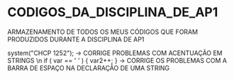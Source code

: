 # CODIGOS_DA_DISCIPLINA_DE_AP1
ARMAZENAMENTO DE TODOS OS MEUS CÓDIGOS QUE FORAM PRODUZIDOS DURANTE A DISCIPLINA DE AP1

system("CHCP 1252");          -> CORRIGE PROBLEMAS COM ACENTUAÇÃO EM STRINGS \n
if ( var == ' ' ) { var2++; } -> CORRIGE OS PROBLEMAS COM A BARRA DE ESPAÇO NA DECLARAÇÃO DE UMA STRING
